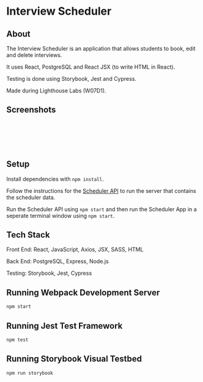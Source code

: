# Interview Scheduler

## About

The Interview Scheduler is an application that allows students to book, edit and delete interviews.

It uses React, PostgreSQL and React JSX (to write HTML in React).

Testing is done using Storybook, Jest and Cypress.

Made during Lighthouse Labs (W07D1).

## Screenshots

![]()

![]()

![]()

![]()

![]()

![]()


## Setup

Install dependencies with `npm install`.

Follow the instructions for the [Scheduler API](https://github.com/lighthouse-labs/scheduler-api) to run the server that contains the scheduler data.

Run the Scheduler API using `npm start` and then run the Scheduler App in a seperate terminal window using `npm start`.


## Tech Stack

Front End: React, JavaScript, Axios, JSX, SASS, HTML

Back End: PostgreSQL, Express, Node.js

Testing: Storybook, Jest, Cypress


## Running Webpack Development Server

```sh
npm start
```

## Running Jest Test Framework

```sh
npm test
```

## Running Storybook Visual Testbed

```sh
npm run storybook
```
